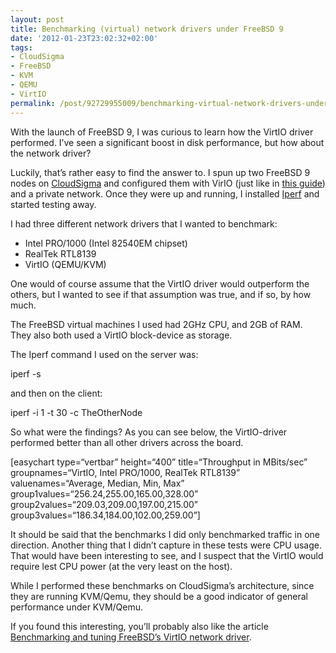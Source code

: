 ```yaml
---
layout: post
title: Benchmarking (virtual) network drivers under FreeBSD 9
date: '2012-01-23T23:02:32+02:00'
tags:
- CloudSigma
- FreeBSD
- KVM
- QEMU
- VirtIO
permalink: /post/92729955009/benchmarking-virtual-network-drivers-under-freebsd-9
---
```

With the launch of FreeBSD 9, I was curious to learn how the VirtIO driver performed. I’ve seen a significant boost in disk performance, but how about the network driver?

Luckily, that’s rather easy to find the answer to. I spun up two FreeBSD 9 nodes on [CloudSigma](http://cloudsigma.com/) and configured them with VirIO (just like in [this guide](http://viktorpetersson.com/2012/01/16/how-to-upgrade-freebsd-8-2-to-freebsd-9-0-with-virtio/)) and a private network. Once they were up and running, I installed [Iperf](http://sourceforge.net/projects/iperf/) and started testing away.

I had three different network drivers that I wanted to benchmark:

*   Intel PRO/1000 (Intel 82540EM chipset)
*   RealTek RTL8139
*   VirtIO (QEMU/KVM)

  
One would of course assume that the VirtIO driver would outperform the others, but I wanted to see if that assumption was true, and if so, by how much.

The FreeBSD virtual machines I used had 2GHz CPU, and 2GB of RAM. They also both used a VirtIO block-device as storage.

The Iperf command I used on the server was:

iperf -s

and then on the client:

iperf -i 1 -t 30 -c TheOtherNode

So what were the findings? As you can see below, the VirtIO-driver performed better than all other drivers across the board.

\[easychart type=“vertbar” height=“400” title=“Throughput in MBits/sec” groupnames=“VirtIO, Intel PRO/1000, RealTek RTL8139” valuenames=“Average, Median, Min, Max” group1values=“256.24,255.00,165.00,328.00” group2values=“209.03,209.00,197.00,215.00” group3values=“186.34,184.00,102.00,259.00”\]

It should be said that the benchmarks I did only benchmarked traffic in one direction. Another thing that I didn’t capture in these tests were CPU usage. That would have been interesting to see, and I suspect that the VirtIO would require lest CPU power (at the very least on the host).

While I performed these benchmarks on CloudSigma’s architecture, since they are running KVM/Qemu, they should be a good indicator of general performance under KVM/Qemu.

If you found this interesting, you’ll probably also like the article [Benchmarking and tuning FreeBSD’s VirtIO network driver](http://viktorpetersson.com/2012/01/24/benchmarking-and-tuning-freebsds-virtio-network-driver/).
